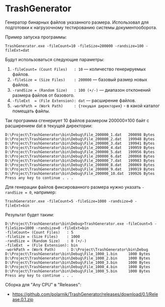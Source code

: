 # TrashGenerator

Генератор бинарных файлов указанного размера.
Использовал для подготовки к нагрузочному тестированию системы документооборота.

Пример запуска программы:

`TrashGenerator.exe -fileCount=10 -fileSize=200000 -randsize=100 -fileExt=dat`

Будут использоваться следующие параметры:

1. `-fileCount= (Count Files)   : 10` — количество генерируемых файлов.
2. `-fileSize = (Size Files)    : 200000` — базовый размер новых файлов.
3. `-randSize = (Random Size)   : 100 (+/-)` — диапазон отклонений размера файлов от базового.
4. `-fileExt  = (File Extension): dat` — расширение файлов.
5. `-workPath = (Work Path)     : {текущая директория}` - в какой каталог помещать файлы.

Так программа сгенериует 10 файлов размером 200000±100 байт с расширением dat в текущей директории:

```
D:\Project\TrashGenerator\bin\Debug\File_200000_1.dat   200098 Bytes
D:\Project\TrashGenerator\bin\Debug\File_200000_2.dat   199948 Bytes
D:\Project\TrashGenerator\bin\Debug\File_200000_3.dat   199941 Bytes
D:\Project\TrashGenerator\bin\Debug\File_200000_4.dat   199959 Bytes
D:\Project\TrashGenerator\bin\Debug\File_200000_5.dat   199956 Bytes
D:\Project\TrashGenerator\bin\Debug\File_200000_6.dat   200068 Bytes
D:\Project\TrashGenerator\bin\Debug\File_200000_7.dat   199983 Bytes
D:\Project\TrashGenerator\bin\Debug\File_200000_8.dat   200069 Bytes
D:\Project\TrashGenerator\bin\Debug\File_200000_9.dat   199919 Bytes
D:\Project\TrashGenerator\bin\Debug\File_200000_10.dat  199926 Bytes
Press any key to continue . . .
```

Для генерации файлов фиксированного размера нужно указать `-randSize = 0`, например:

`TrashGenerator.exe -fileCount=5 -fileSize=1000 -randsize=0 -fileExt=bin`

Результат будет таким:

```
D:\Project\TrashGenerator\bin\Debug>TrashGenerator.exe -fileCount=5 -fileSize=1000 -randsize=0 -fileExt=bin
-fileCount= (Count Files)   : 5
-fileSize = (Size Files)    : 1000
-randSize = (Random Size)   : 0 (+/-)
-fileExt  = (File Extension): bin
-workPath = (Work Path)     : D:\Project\TrashGenerator\bin\Debug
D:\Project\TrashGenerator\bin\Debug\File_1000_1.bin     1000 Bytes
D:\Project\TrashGenerator\bin\Debug\File_1000_2.bin     1000 Bytes
D:\Project\TrashGenerator\bin\Debug\File_1000_3.bin     1000 Bytes
D:\Project\TrashGenerator\bin\Debug\File_1000_4.bin     1000 Bytes
D:\Project\TrashGenerator\bin\Debug\File_1000_5.bin     1000 Bytes
Press any key to continue . . .
```
Сборка для "Any CPU" в "Releases":

- https://github.com/polarnik/TrashGenerator/releases/download/0.1/Release.0.1.zip
